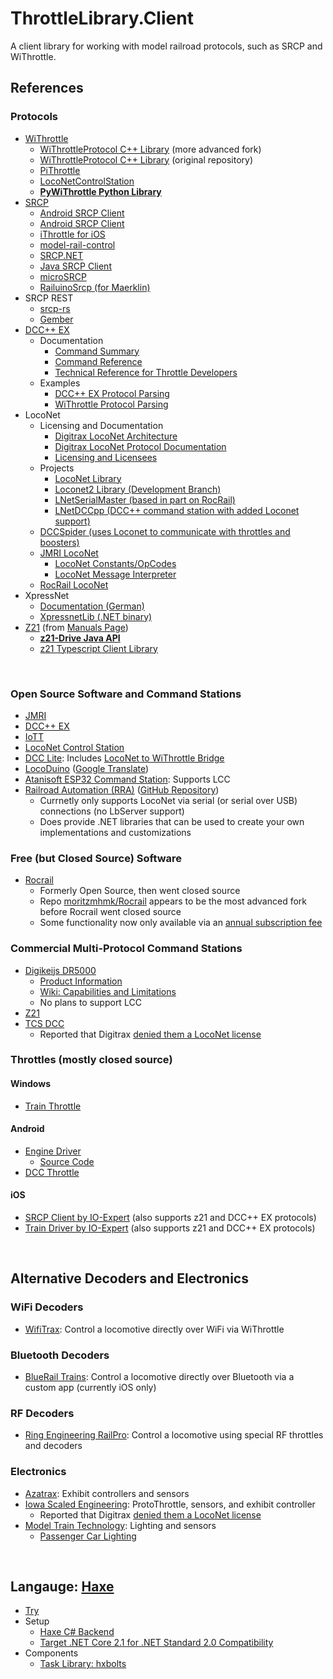 # ThrottleLibrary.Client
 A client library for working with model railroad protocols, such as SRCP and WiThrottle.


## References
### Protocols
* [WiThrottle](https://www.jmri.org/help/en/package/jmri/jmrit/withrottle/Protocol.shtml)
  - [WiThrottleProtocol C++ Library](https://github.com/flash62au/WiThrottleProtocol)  (more advanced fork)
  - [WiThrottleProtocol C++ Library](https://github.com/davidzuhn/WiThrottleProtocol)  (original repository)
  - [PiThrottle](https://github.com/dpcryer/pithrottle/blob/master/pithrottle.py)
  - [LocoNetControlStation](https://github.com/positron96/LocoNetControlStation)
  - __[PyWiThrottle Python Library](https://github.com/modelrailwaysascode/pywithrottle)__
* [SRCP](http://srcpd.sourceforge.net/srcp/)
  - [Android SRCP Client](https://github.com/upost/Signalbox)
  - [Android SRCP Client](https://github.com/srsoftware-de/SRCPC)
  - [iThrottle for iOS](https://github.com/andbet39/iThrottle)
  - [model-rail-control](https://github.com/StephanRichter/model-rail-control)
  - [SRCP.NET](https://github.com/mesheets/SRCP.NET)
  - [Java SRCP Client](https://github.com/forkch/jsrcpc)
  - [microSRCP](https://github.com/mc-b/microSRCP)
  - [RailuinoSrcp (for Maerklin)](https://github.com/Eurostar64/RailuinoSrcp)
* SRCP REST
  - [srcp-rs](https://github.com/cbiever/srcp-rs/blob/master/docs/index.md)
  - [Gember](https://cbiever.github.io/gember/)
* [DCC++ EX](https://dcc-ex.com/reference/)
  - Documentation
    + [Command Summary](https://dcc-ex.com/reference/software/command-summary.html)
    + [Command Reference](https://dcc-ex.com/reference/software/command-reference.html)
    + [Technical Reference for Throttle Developers](https://dcc-ex.com/throttles/tech-reference.html)
  - Examples
    + [DCC++ EX Protocol Parsing](https://github.com/DCC-EX/CommandStation-EX/blob/master/DCCEXParser.cpp)
    + [WiThrottle Protocol Parsing](https://github.com/DCC-EX/CommandStation-EX/blob/master/WiThrottle.cpp)
* LocoNet
  + Licensing and Documentation
    - [Digitrax LocoNet Architecture](https://www.digitrax.com/support/loconet/home/)
    - [Digitrax LocoNet Protocol Documentation](https://www.digitrax.com/static/apps/cms/media/documents/loconet/loconetpersonaledition.pdf)
    - [Licensing and Licensees](https://www.digitrax.com/support/loconet/loconet-licensees/)
  - Projects
    + [LocoNet Library](https://github.com/mrrwa/LocoNet/blob/master/LocoNet.cpp)
    + [Loconet2 Library (Development Branch)](https://github.com/mrrwa/LocoNet2/tree/development)
    + [LNetSerialMaster (based in part on RocRail)](https://github.com/habazut/LNetSerialMaster)
    + [LNetDCCpp (DCC++ command station with added Loconet support)](https://github.com/ClubNCaldes/LNetDCCpp/blob/master/BaseStation-1.2.1/DCCpp_Uno/LNetCmdStation.cpp)
  - [DCCSpider (uses Loconet to communicate with throttles and boosters)](https://github.com/orvio/DCCSpider/blob/145169c551c3dc0e245eefe44c2b87bc678494df/LoconetMaster.cpp#L71)
  - [JMRI LocoNet](https://github.com/JMRI/JMRI/tree/master/java/src/jmri/jmrix/loconet)
    + [LocoNet Constants/OpCodes](https://github.com/JMRI/JMRI/blob/master/java/src/jmri/jmrix/loconet/LnConstants.java)
    + [LocoNet Message Interpreter](https://github.com/JMRI/JMRI/blob/master/java/src/jmri/jmrix/loconet/messageinterp/LocoNetMessageInterpret.java)
  - [RocRail LocoNet](https://github.com/schelli04/Rocrail/blob/master/rocdigs/impl/loconet/lnmaster.c#L94)
* XpressNet
  - [Documentation (German)](https://www.lenz-elektronik.de/src/pdf/Lenz_XpressNet_Doku.pdf)
  - [XpressnetLib (.NET binary)](http://xpressnetlib.brozek.org/)
* [Z21](https://www.z21.eu/media/Kwc_Basic_DownloadTag_Component/root-en-main_47-1652-959-downloadTag-download/default/d559b9cf/1646977702/z21-lan-protokoll-en.pdf) (from [Manuals Page](https://www.z21.eu/en/downloads/manuals))
  - __[z21-Drive Java API](https://github.com/grizeldi/z21-drive)__
  - [z21 Typescript Client Library](https://github.com/jormc/z21)

&nbsp;

### Open Source Software and Command Stations
* [JMRI](https://jmri.org/)
* [DCC++ EX](https://dcc-ex.com/)
* [IoTT](https://github.com/tanner87661/IoTTStick)
* [LocoNet Control Station](https://github.com/positron96/LocoNetControlStation)
* [DCC Lite](https://github.com/bcsanches/DCCLite/): Includes [LocoNet to WiThrottle Bridge](https://groups.io/g/jmriusers/message/204985)
* [LocoDuino](https://www.locoduino.org/) ([Google Translate](https://www-locoduino-org.translate.goog/?_x_tr_sl=auto&_x_tr_tl=en&_x_tr_hl=en-US&_x_tr_pto=wapp))
* [Atanisoft ESP32 Command Station](https://github.com/atanisoft/ESP32CommandStation): Supports LCC
* [Railroad Automation (RRA)](https://www.perecli.com/rrauto/) ([GitHub Repository](https://github.com/Perecli/RRAuto))
  + Currnetly only supports LocoNet via serial (or serial over USB) connections (no LbServer support)
  + Does provide .NET libraries that can be used to create your own implementations and customizations

### Free (but Closed Source) Software
* [Rocrail](https://rocrail.net/)
  + Formerly Open Source, then went closed source
  + Repo [moritzmhmk/Rocrail](https://github.com/moritzmhmk/Rocrail) appears to be the most advanced fork before Rocrail went closed source
  + Some functionality now only available via an [annual subscription fee](https://wiki.rocrail.net/doku.php?id=donate-en)

### Commercial Multi-Protocol Command Stations
* [Digikeijs DR5000](https://www.digikeijs.com/en/dr5000-dcc-multi-bus-central.html)
  + [Product Information](https://www.ironplanethobbies.com/product/digikeijs-dr5000-15v-command-station-booster-throttle-32-channel-detection-mid-set/)
  + [Wiki: Capabilities and Limitations](https://www.ironplanethobbies.com/digikeijs-dr5000-wiki/)
  + No plans to support LCC
* [Z21](https://www.z21.eu/en)
* [TCS DCC](https://tcsdcc.com/commandstation)
  + Reported that Digitrax [denied them a LocoNet license](https://groups.io/g/jmriusers/message/204987)

### Throttles (mostly closed source)
#### Windows
* [Train Throttle](https://apps.microsoft.com/detail/9NBLGGH4VF5J)

#### Android
* [Engine Driver](https://enginedriver.mstevetodd.com/)
  - [Source Code](https://github.com/JMRI/EngineDriver)
* [DCC Throttle](https://www.alfray.com/trains/cab_app.html)

#### iOS
* [SRCP Client by IO-Expert](https://www.io-expert.com/srcpclientios/) (also supports z21 and DCC++ EX protocols)
* [Train Driver by IO-Expert](https://io-expert.com/traindriver/) (also supports z21 and DCC++ EX protocols)

&nbsp;

## Alternative Decoders and Electronics
### WiFi Decoders
* [WifiTrax](http://www.wifitrax.com/): Control a locomotive directly over WiFi via WiThrottle

### Bluetooth Decoders
* [BlueRail Trains](https://bluerailtrains.com/): Control a locomotive directly over Bluetooth via a custom app (currently iOS only)

### RF Decoders
* [Ring Engineering RailPro](https://www.ringengineering.com/RailPro.htm): Control a locomotive using special RF throttles and decoders

### Electronics
* [Azatrax](https://www.azatrax.com/): Exhibit controllers and sensors
* [Iowa Scaled Engineering](https://www.iascaled.com/): ProtoThrottle, sensors, and exhibit controller
  + Reported that Digitrax [denied them a LocoNet license](https://groups.io/g/jmriusers/message/204987)
* [Model Train Technology](https://modeltraintechnology.com/): Lighting and sensors
  + [Passenger Car Lighting](https://modeltraintechnology.com/wp-content/uploads/HO-scale-LED-Board-wt-Decoder-7-12-192mm-2000-4.jpg)

&nbsp;

## Langauge: [Haxe](https://haxe.org/)
* [Try](https://try.haxe.org/)
* Setup
  - [Haxe C# Backend](https://lib.haxe.org/p/hxcs)
  - [Target .NET Core 2.1 for .NET Standard 2.0 Compatibility](https://devblogs.microsoft.com/dotnet/announcing-net-standard-2-1/)
* Components
  - [Task Library: hxbolts](https://lib.haxe.org/p/hxbolts/)
